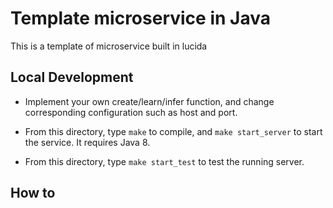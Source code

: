 # Template microservice in Java

This is a template of microservice built in lucida

## Local Development

- Implement your own create/learn/infer function, and change corresponding configuration such as host and port.

- From this directory, type `make` to compile, and `make start_server` to start the service. It requires Java 8. 

- From this directory, type `make start_test` to test the running server.

## How to 
